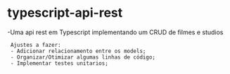 # typescript-api-rest
-Uma api rest em Typescript implementando um CRUD de filmes e studios
```
 Ajustes a fazer:
 - Adicionar relacionamento entre os models;
 - Organizar/Otimizar algumas linhas de código;
 - Implementar testes unitarios;
```
